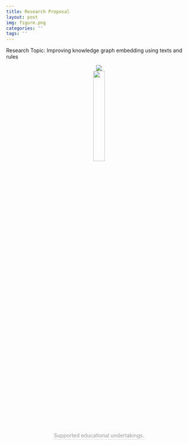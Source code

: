 ```yaml
---
title: Research Proposal
layout: post
img: figure.png
categories: ''
tags: ''
---
```


Research Topic: Improving knowledge graph embedding using texts and rules 
<center>
<img src="{{site.baseurl}}/assets/img/Research Proposal_Page1.png"/><br>
</center>

<center>
<img src="{{site.baseurl}}/assets/img/friends.jpg" width="25%" height="25%" /><br>
<div style="color:orange; border-bottom: 1px solid #d9d9d9;
    display: inline-block;
    color: #999;
    padding: 2px;">Supported educational undertakings.</div><br>
</center>
